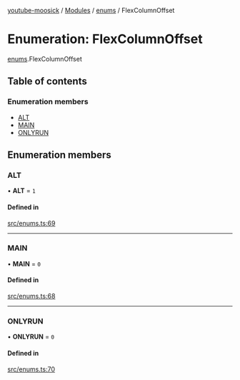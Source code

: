 [youtube-moosick](../README.md) / [Modules](../modules.md) / [enums](../modules/enums.md) / FlexColumnOffset

# Enumeration: FlexColumnOffset

[enums](../modules/enums.md).FlexColumnOffset

## Table of contents

### Enumeration members

- [ALT](enums.FlexColumnOffset.md#alt)
- [MAIN](enums.FlexColumnOffset.md#main)
- [ONLYRUN](enums.FlexColumnOffset.md#onlyrun)

## Enumeration members

### ALT

• **ALT** = `1`

#### Defined in

[src/enums.ts:69](https://github.com/EvasiveXkiller/youtube-moosick/blob/6a4bb5b/src/enums.ts#L69)

___

### MAIN

• **MAIN** = `0`

#### Defined in

[src/enums.ts:68](https://github.com/EvasiveXkiller/youtube-moosick/blob/6a4bb5b/src/enums.ts#L68)

___

### ONLYRUN

• **ONLYRUN** = `0`

#### Defined in

[src/enums.ts:70](https://github.com/EvasiveXkiller/youtube-moosick/blob/6a4bb5b/src/enums.ts#L70)
